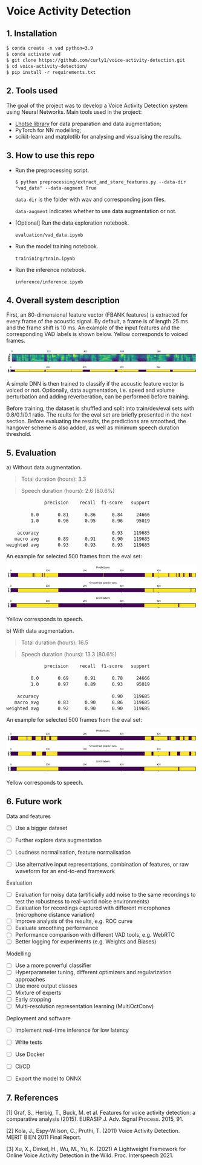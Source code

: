 # Voice Activity Detection

## 1. Installation

```
$ conda create -n vad python=3.9
$ conda activate vad
$ git clone https://github.com/curly1/voice-activity-detection.git
$ cd voice-activity-detection/
$ pip install -r requirements.txt
```

## 2. Tools used

The goal of the project was to develop a Voice Activity Detection system using Neural Networks. Main tools used in the project:

- [Lhotse library](https://github.com/lhotse-speech/lhotse) for data preparation and data augmentation;
- PyTorch for NN modelling;
- scikit-learn and matplotlib for analysing and visualising the results.

## 3. How to use this repo

- Run the preprocessing script. 

    ```
    $ python preprocessing/extract_and_store_features.py --data-dir "vad_data" --data-augment True
    ```

    `data-dir` is the folder with wav and corresponding json files. 
    
    `data-augment` indicates whether to use data augmentation or not.


- [Optional] Run the data exploration notebook.

    `evaluation/vad_data.ipynb`

- Run the model training notebook.

    `trainining/train.ipynb`

- Run the inference notebook.

    `inference/inference.ipynb`

## 4. Overall system description

First, an 80-dimensional feature vector (FBANK features) is extracted for every frame of the acoustic signal. By default, a frame is of length 25 ms and the frame shift is 10 ms. An example of the input features and the corresponding VAD labels is shown below. Yellow corresponds to voiced frames.

![fbank](images/sample_fbank.png)
![voiced](images/sample_vad.png)

A simple DNN is then trained to classify if the acoustic feature vector is voiced or not. Optionally, data augmentation, i.e. speed and volume perturbation and adding reverberation, can be performed before training. 

Before training, the dataset is shuffled and split into train/dev/eval sets with 0.8/0.1/0.1 ratio. The reults for the eval set are briefly presented in the next section. Before evaluating the results, the predictions are smoothed, the hangover scheme is also added, as well as minimum speech duration threshold.

## 5. Evaluation

a) Without data augmentation.

>Total duration (hours): 3.3

>Speech duration (hours): 2.6 (80.6%)

```
              precision    recall  f1-score   support

         0.0       0.81      0.86      0.84     24666
         1.0       0.96      0.95      0.96     95019

    accuracy                           0.93    119685
   macro avg       0.89      0.91      0.90    119685
weighted avg       0.93      0.93      0.93    119685
```

An example for selected 500 frames from the eval set:

![pred](images/predictions2.png)
![smoothed_pred](images/smoothed_predictions2.png)
![targets](images/targets2.png)

Yellow corresponds to speech.

b) With data augmentation.

> Total duration (hours): 16.5

> Speech duration (hours): 13.3 (80.6%)


```
              precision    recall  f1-score   support

         0.0       0.69      0.91      0.78     24666
         1.0       0.97      0.89      0.93     95019

    accuracy                           0.90    119685
   macro avg       0.83      0.90      0.86    119685
weighted avg       0.92      0.90      0.90    119685
```

An example for selected 500 frames from the eval set:

![pred](images/predictions_data_aug.png)
![smoothed_pred](images/smoothed_predictions_data_aug.png)
![targets](images/gold_labels_data_aug.png)

Yellow corresponds to speech.

## 6. Future work

Data and features

- [ ] Use a bigger dataset
- [ ] Further explore data augmentation
- [ ] Loudness normalisation, feature normalisation
- [ ] Use alternative input representations, combination of features, or raw waveform for an end-to-end framework


Evaluation

- [ ] Evaluation for noisy data (artificially add noise to the same recordings to test the robustness to real-world noise environments)
- [ ] Evaluation for recordings captured with different microphones (microphone distance variation)
- [ ] Improve analysis of the results, e.g. ROC curve
- [ ] Evaluate smoothing performance
- [ ] Performance comparison with different VAD tools, e.g. WebRTC
- [ ] Better logging for experiments (e.g. Weights and Biases)

Modelling

- [ ] Use a more powerful classifier
- [ ] Hyperparameter tuning, different optimizers and regularization approaches
- [ ] Use more output classes
- [ ] Mixture of experts
- [ ] Early stopping
- [ ] Multi-resolution representation learning (MultiOctConv)

Deployment and software
- [ ] Implement real-time inference for low latency
- [ ] Write tests
- [ ] Use Docker
- [ ] CI/CD
- [ ] Export the model to ONNX



## 7. References

[1] Graf, S., Herbig, T., Buck, M. et al. Features for voice activity detection: a comparative analysis (2015). EURASIP J. Adv. Signal Process. 2015, 91.

[2] Kola, J., Espy-Wilson, C., Pruthi, T. (2011) Voice Activity Detection. MERIT BIEN 2011 Final Report.

[3] Xu, X., Dinkel, H., Wu, M., Yu, K. (2021) A Lightweight Framework for Online Voice Activity Detection in the Wild. Proc. Interspeech 2021.

